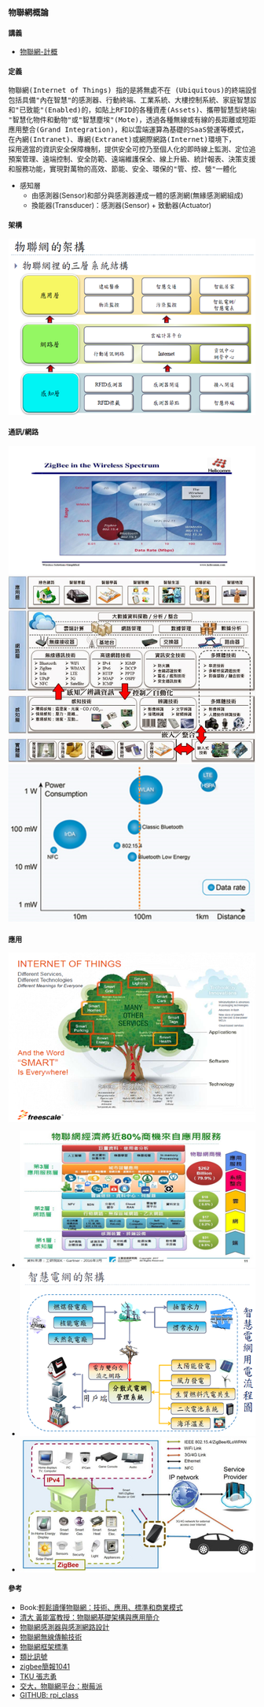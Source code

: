 ### 物聯網概論
#### 講義
* [物聯網-計概](https://github.com/jumbokh/intro-computers/blob/master/IOT/%E7%89%A9%E8%81%AF%E7%B6%B2%E6%A6%82%E8%AB%96-%E8%A8%88%E6%A6%82R2.pdf)
#### 定義
<pre>
物聯網(Internet of Things) 指的是將無處不在 (Ubiquitous)的終端設備(Devices)和設備(Facilities)，
包括具備"內在智慧"的感測器、行動終端、工業系統、大樓控制系統、家庭智慧設施、視訊監控系統等，
和"已致能"(Enabled)的，如貼上RFID的各種資產(Assets)、攜帶智慧型終端的個人與車輛等
"智慧化物件和動物"或"智慧塵埃"(Mote)，透過各種無線或有線的長距離或短距離通訊網路實現互連通訊(M2M)、
應用整合(Grand Integration)，和以雲端運算為基礎的SaaS營運等模式，
在內網(Intranet)、專網(Extranet)或網際網路(Internet)環境下，
採用適當的資訊安全保障機制，提供安全可控乃至個人化的即時線上監測、定位追朔、警報連動、調度指揮、
預案管理、遠端控制、安全防範、遠端維護保全、線上升級、統計報表、決策支援、領導桌面(Dashboard)等管理
和服務功能，實現對萬物的高效、節能、安全、環保的"管、控、營"一體化
</pre>
* 感知層
    * 由感測器(Sensor)和部分與感測器連成一體的感測網(無緣感測網組成)
    * 換能器(Transducer)：感測器(Sensor) + 致動器(Actuator)
#### 架構
![IOT Archi](https://github.com/jumbokh/intro-computers/blob/master/IOT/images/iot-stru.png)
#### 通訊/網路
![RF](https://github.com/jumbokh/intro-computers/blob/master/IOT/images/rf.jpg)
![RF](https://github.com/jumbokh/intro-computers/blob/master/IOT/images/P2-3.jpg)
![RF-Spec](https://github.com/jumbokh/intro-computers/blob/master/IOT/images/rf-1.png)
#### 應用
![App](https://github.com/jumbokh/intro-computers/blob/master/IOT/images/iot-app.png)
* ![應用](https://github.com/jumbokh/intro-computers/blob/master/IOT/images/smart-app1.jpg)
* ![Smart Grid](https://github.com/jumbokh/intro-computers/blob/master/IOT/images/smart-grid.png)
* ![Smart Home](https://github.com/jumbokh/intro-computers/blob/master/IOT/images/smart-home.jpg)
#### 參考
* Book:[輕鬆讀懂物聯網：技術、應用、標準和商業模式](https://www.tenlong.com.tw/products/9789862014066)
* [清大 黃能富教授：物聯網基礎架構與應用簡介](https://github.com/jumbokh/intro-computers/blob/master/IOT/1.1_%E7%89%A9%E8%81%AF%E7%B6%B2%E5%9F%BA%E7%A4%8E%E6%9E%B6%E6%A7%8B%E8%88%87%E6%87%89%E7%94%A8%E7%B0%A1%E4%BB%8B.pdf)
* [物聯網感測器與感測網路設計](https://github.com/jumbokh/intro-computers/blob/master/IOT/3.1_%E7%89%A9%E8%81%AF%E7%B6%B2%E6%84%9F%E6%B8%AC%E5%99%A8%E8%88%87%E6%84%9F%E6%B8%AC%E7%B6%B2%E8%B7%AF%E8%A8%AD%E8%A8%88.pdf)
* [物聯網無線傳輸技術](https://github.com/jumbokh/intro-computers/blob/master/IOT/5.1_%E7%89%A9%E8%81%AF%E7%B6%B2%E7%84%A1%E7%B7%9A%E5%82%B3%E8%BC%B8%E6%8A%80%E8%A1%93.pdf)
* [物聯網框架標準](https://github.com/jumbokh/intro-computers/blob/master/IOT/6.1_%E7%89%A9%E8%81%AF%E7%B6%B2%E6%A1%86%E6%9E%B6%E6%A8%99%E6%BA%96.pdf)
* [類比訊號](https://github.com/jumbokh/intro-computers/blob/master/IOT/CH4%E9%A1%9E%E6%AF%94%E8%A8%8A%E8%99%9F.ppt)
* [zigbee簡報1041](https://github.com/jumbokh/intro-computers/blob/master/IOT/zigbee%E7%B0%A1%E5%A0%B11041.ppt)
* [TKU 張志勇](https://github.com/jumbokh/intro-computers/blob/master/IOT/IoT-tku.pdf)
* [交大，物聯網平台：樹莓派](https://github.com/jumbokh/intro-computers/blob/master/IOT/RPi-0.%20Introduction.pdf)
* [GITHUB: rpi_class](https://github.com/jumbokh/rpi_class)







